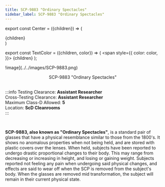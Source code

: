 ```yaml
---
title: SCP-9883 "Ordinary Spectacles"
sidebar_label: SCP-9883 "Ordinary Spectacles"
---
```


export const Center = ({children}) => (
   <div
      style={{
         "textAlign": "center"
      }}>
      {children}
   </div>
)

export const TextColor = ({children, color}) => (
<span
style={{
      color: color,
    }}>
{children}
</span>
);

<div style={{textAlign: 'center'}}>

!image](../../images/SCP-9883.png)

</div>
<Center>SCP-9883 "Ordinary Spectacles"</Center>

<br />

:::info
Testing Clearance: <TextColor color="#735cff">**Assistant Researcher**</TextColor> <br />
Cross-Testing Clearance: <TextColor color="#735cff">**Assistant Researcher**</TextColor> <br />
Maximum Class-D Allowed: <TextColor color="#FF6A00">**5**</TextColor> <br />
Location: <TextColor color="#3161c1">**ScD Cleanrooms**</TextColor> <br />
:::

<br/>

**SCP-9883, also known as "Ordinary Spectacles"**, is a standard pair of glasses that have a physical resemblance similar to those from the 1800's. It shows no anomalous properties when not being held, and are stored with plastic covers over the lenses. When held, subjects have been reported to undergo drastic proportional changes to their body. This may range from decreasing or increasing in height, and losing or gaining weight. Subjects reported not feeling any pain when undergoing said physical changes, and effects are said to wear off when the SCP is removed from the subject's body. When the glasses are removed mid transformation, the subject will remain in their current physical state.